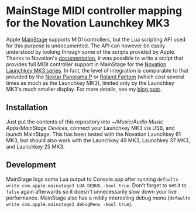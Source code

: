 #  MainStage MIDI controller mapping for the Novation Launchkey MK3

Apple [MainStage](https://www.apple.com/mainstage/) supports MIDI controllers, but the Lua scripting API used for this purpose is undocumented.
The API can however be easily understood by looking through some of the scripts provided by Apple.
Thanks to Novation's [documentation](https://fael-downloads-prod.focusrite.com/customer/prod/s3fs-public/downloads/Launchkey_MK3_Programmers_Reference.pdf),
it was possible to write a script that provides full MIDI controller support in MainStage for the [Novation Launchkey MK3 series](https://novationmusic.com/en/keys/launchkey).
In fact, the level of integration is comparable to that provided by the [Nektar Panorama P](https://nektartech.com/mainstage/)
or [Roland Fantom](https://static.roland.com/assets/media/pdf/FANTOM-6_7_8_daw_eng01_W.pdf) (which cost several times as much as the Launchkey MK3),
limited only by the Launchkey MK3's much smaller display.
For more details, see my [blog post](https://blog.michael.kuron-germany.de/2021/12/novation-launchkey-61-mk3-and-mainstage-3-5/).

## Installation

Just put the contents of this repository into _~/Music/Audio Music Apps/MainStage Devices_, connect your Launchkey MK3 via USB, and launch MainStage.
This has been tested with the Novation Launchkey 61 MK3, but should also work with the Launchkey 49 MK3, Launchkey 37 MK3, and Launchkey 25 MK3.

## Development

MainStage logs some Lua output to Console.app after running `defaults write com.apple.mainstage3 LUA_DEBUG -bool true`. Don't forget to set it to `false` again afterwards so it doesn't unnecessarily slow down your live performance. MainStage also has a mildly interesting debug menu (`defaults write com.apple.mainstage3 debugMenu -bool true`).

